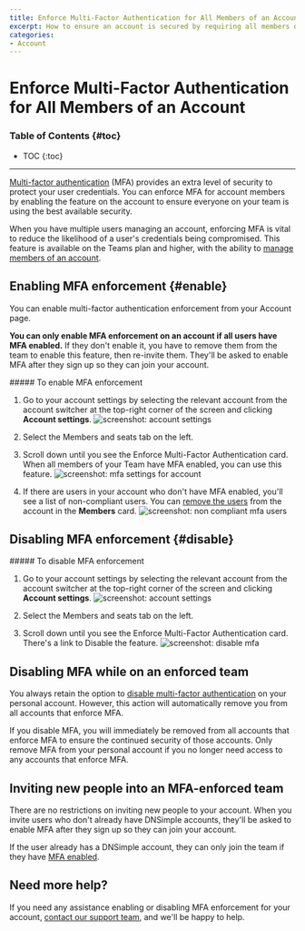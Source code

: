 ```yaml
---
title: Enforce Multi-Factor Authentication for All Members of an Account
excerpt: How to ensure an account is secured by requiring all members of an account to use Multi-Factor Authentication.
categories:
- Account
---
```


# Enforce Multi-Factor Authentication for All Members of an Account

### Table of Contents {#toc}

* TOC
{:toc}

---

[Multi-factor authentication](/articles/multi-factor-authentication/) (MFA) provides an extra level of security to protect your user credentials. You can enforce MFA for account members by enabling the feature on the account to ensure everyone on your team is using the best available security.

When you have multiple users managing an account, enforcing MFA is vital to reduce the likelihood of a user's credentials being compromised. This feature is available on the Teams plan and higher, with the ability to [manage members of an account](/articles/managing-seats/).

## Enabling MFA enforcement {#enable}

You can enable multi-factor authentication enforcement from your Account page.

**You can only enable MFA enforcement on an account if all users have MFA enabled.** If they don't enable it, you have to remove them from the team to enable this feature, then re-invite them. They'll be asked to enable MFA after they sign up so they can join your account.

<div class="section-steps" markdown="1">
##### To enable MFA enforcement

1. Go to your account settings by selecting the relevant account from the account switcher at the top-right corner of the screen and clicking **Account settings**.
  ![screenshot: account settings](/files/account-nav-link.png)

1. Select the <label>Members and seats</label> tab on the left.
1. Scroll down until you see the <label>Enforce Multi-Factor Authentication</label> card. When all members of your Team have MFA enabled, you can use this feature.
  ![screenshot: mfa settings for account](/files/mfa.png)

1.  If there are users in your account who don't have MFA enabled, you'll see a list of non-compliant users. You can [remove the users](/articles/account-users/#removing-members-from-an-account) from the account in the **Members** card.
  ![screenshot: non compliant mfa users](/files/non-compliant-mfa-users.png)
</div>


## Disabling MFA enforcement {#disable}

<div class="section-steps" markdown="1">
##### To disable MFA enforcement

1. Go to your account settings by selecting the relevant account from the account switcher at the top-right corner of the screen and clicking **Account settings**.
  ![screenshot: account settings](/files/account-nav-link.png)

1. Select the <label>Members and seats</label> tab on the left.
1. Scroll down until you see the <label>Enforce Multi-Factor Authentication</label> card. There's a link to <label>Disable</label> the feature.
  ![screenshot: disable mfa](/files/mfa-disable.png)

</div>

## Disabling MFA while on an enforced team

You always retain the option to [disable multi-factor authentication](/articles/multi-factor-authentication/#disable) on your personal account. However, this action will automatically remove you from all accounts that enforce MFA.

<warning>
If you disable MFA, you will immediately be removed from all accounts that enforce MFA to ensure the continued security of those accounts. Only remove MFA from your personal account if you no longer need access to any accounts that enforce MFA.
</warning>

## Inviting new people into an MFA-enforced team

There are no restrictions on inviting new people to your account. When you invite users who don't already have DNSimple accounts, they'll be asked to enable MFA after they sign up so they can join your account.

If the user already has a DNSimple account, they can only join the team if they have [MFA enabled](https://support.dnsimple.com/articles/multi-factor-authentication/#enable).

## Need more help?

If you need any assistance enabling or disabling MFA enforcement for your account, [contact our support team](https://dnsimple.com/feedback), and we'll be happy to help.
